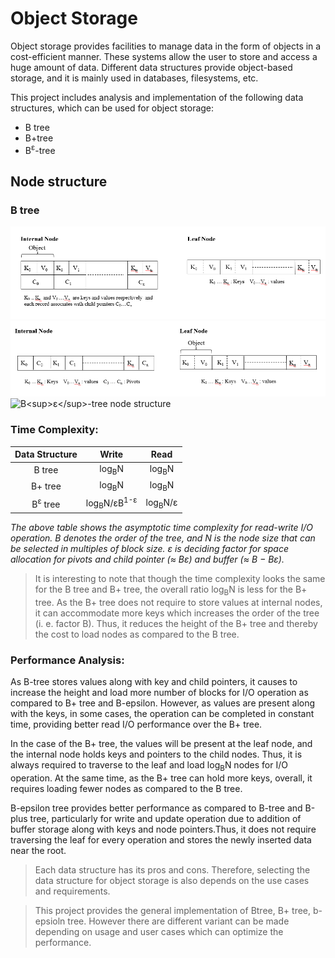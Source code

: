 # Object Storage

Object storage provides facilities to manage data in the form of objects in a cost-efficient manner. These systems allow the user to store and access a huge amount of data. Different data structures provide object-based storage, and it is mainly used in databases, filesystems, etc.

This project includes analysis and implementation of the following data structures, which can be used for object storage:
- B tree
- B+tree
- B<sup>ε</sup>-tree

## Node structure
### B tree
<!-- <img alt="Night Coding" src="https://raw.githubusercontent.com/AVS1508/AVS1508/master/assets/Night-Coding.gif" align="right"/>  -->
<img alt="B tree node structure" src="./B tree/diagrams/B_tree_node_structure.PNG"/>

<img alt="B+ tree node structure" src="./B+ tree/diagrams/B_plus_tree_node_structure.PNG"/>

<img alt="B<sup>ε</sup>-tree node structure" src="./B-epsilon tree/diagrams/B_epsilon_tree_node_structure.PNG" />


### Time Complexity:
| Data Structure     | Write                             |  Read             |
| :----------------: | :--------------------------------:|:-----------------:|
| B tree             | log<sub>B</sub>N                  |log<sub>B</sub>N   |
| B+ tree            | log<sub>B</sub>N                  |log<sub>B</sub>N   |
| B<sup>ε</sup> tree | log<sub>B</sub>N/εB<sup>1-ε</sup> |log<sub>B</sub>N/ε |

*The above table shows the asymptotic time complexity for read-write I/O operation. B denotes the order of the tree, and N is the node size that can be selected in multiples of block size. ε is deciding factor for space allocation for pivots and child pointer (≈ Bε) and buffer (≈ B − Bε).*

> It is interesting to note that though the time complexity looks the same for the B tree and B+ tree, the overall ratio log<sub>B</sub>N is less for the B+ tree.
> As the B+ tree does not require to store values at internal nodes, it can accommodate more keys which increases the order of the tree (i. e. factor B). Thus, it reduces the height of the B+ tree and thereby the cost to load nodes as compared to the B tree.

### Performance Analysis:
As B-tree stores values along with key and child pointers, it causes to increase the height and load more number of blocks for I/O operation as compared to B+ tree and B-epsilon. However, as values are present along with the keys, in some cases, the operation can be completed in constant time, providing better read I/O performance over the B+ tree.  

In the case of the B+ tree, the values will be present at the leaf node, and the internal node holds keys and pointers to the child nodes. Thus, it is always required to traverse to the leaf and load log<sub>B</sub>N nodes for I/O operation. At the same time, as the B+ tree can hold more keys, overall, it requires loading fewer nodes as compared to the B tree.

B-epsilon tree provides better performance as compared to B-tree and B-plus tree, particularly for write and update operation due to addition of buffer storage along with keys and node pointers.Thus, it does not require traversing the leaf for every operation and stores the newly inserted data near the root.

> Each data structure has its pros and cons. Therefore, selecting the data structure for object storage is also depends on the use cases and requirements.

> This project provides the general implementation of Btree, B+ tree, b-epsioln tree. However there are different variant can be made depending on usage and user cases which can optimize the performance.

